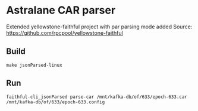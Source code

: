 # Astralane CAR parser

Extended yellowstone-faithful project with par parsing mode added
Source: https://github.com/rpcpool/yellowstone-faithful

## Build

```
make jsonParsed-linux
```

## Run

```
faithful-cli_jsonParsed parse-car /mnt/kafka-db/of/633/epoch-633.car /mnt/kafka-db/of/633/epoch-633.config
```
